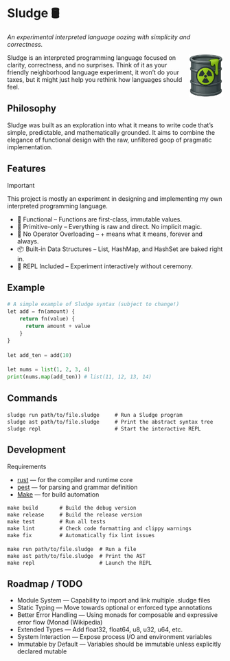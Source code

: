 # Sludge 🛢️

_An experimental interpreted language oozing with simplicity and correctness._

<img align="right" src="./docs/assets/sludge.png" height="100px" alt="some sludge">

Sludge is an interpreted programming language focused on clarity, correctness,
and no surprises. Think of it as your friendly neighborhood language experiment,
it won’t do your taxes, but it might just help you rethink how languages should
feel.

## Philosophy

Sludge was built as an exploration into what it means to write code that’s
simple, predictable, and mathematically grounded. It aims to combine the
elegance of functional design with the raw, unfiltered goop of pragmatic
implementation.

## Features

> [!IMPORTANT]
> This project is mostly an experiment in designing and implementing my own
> interpreted programming language.

- 🧠 Functional – Functions are first-class, immutable values.
- 🔣 Primitive-only – Everything is raw and direct. No implicit magic.
- 🔧 No Operator Overloading – + means what it means, forever and always.
- 📦 Built-in Data Structures – List, HashMap, and HashSet are baked right in.
- 💬 REPL Included – Experiment interactively without ceremony.

## Example

```python
# A simple example of Sludge syntax (subject to change!)
let add = fn(amount) {
    return fn(value) {
      return amount + value
    }
}

let add_ten = add(10)

let nums = list(1, 2, 3, 4)
print(nums.map(add_ten)) # list(11, 12, 13, 14)
```

## Commands

```
sludge run path/to/file.sludge     # Run a Sludge program
sludge ast path/to/file.sludge     # Print the abstract syntax tree
sludge repl                        # Start the interactive REPL
```

## Development

Requirements

- [rust](https://rust-lang.org/) — for the compiler and runtime core
- [pest](https://pest.rs/) — for parsing and grammar definition
- [Make](https://www.gnu.org/software/make/manual/make.html) — for build
  automation

```
make build       # Build the debug version
make release     # Build the release version
make test        # Run all tests
make lint        # Check code formatting and clippy warnings
make fix         # Automatically fix lint issues

make run path/to/file.sludge  # Run a file
make ast path/to/file.sludge  # Print the AST
make repl                     # Launch the REPL
```

## Roadmap / TODO

- Module System — Capability to import and link multiple .sludge files
- Static Typing — Move towards optional or enforced type annotations
- Better Error Handling — Using monads for composable and expressive error flow
  (Monad (Wikipedia)
- Extended Types — Add float32, float64, u8, u32, u64, etc.
- System Interaction — Expose process I/O and environment variables
- Immutable by Default — Variables should be immutable unless explicitly
  declared mutable
